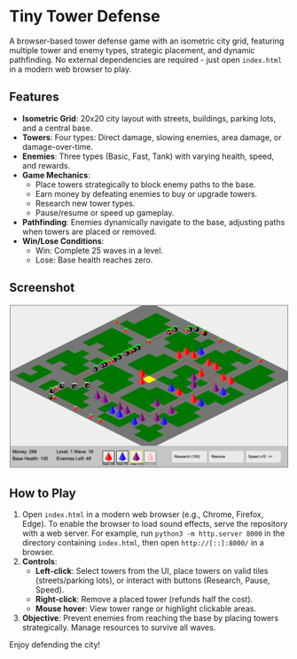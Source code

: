 # Tiny Tower Defense

A browser-based tower defense game with an isometric city grid, featuring multiple tower and enemy types, strategic placement, and dynamic pathfinding. No external dependencies are required - just open `index.html` in a modern web browser to play.

## Features
- **Isometric Grid**: 20x20 city layout with streets, buildings, parking lots, and a central base.
- **Towers**: Four types: Direct damage, slowing enemies, area damage, or damage-over-time.
- **Enemies**: Three types (Basic, Fast, Tank) with varying health, speed, and rewards.
- **Game Mechanics**:
  - Place towers strategically to block enemy paths to the base.
  - Earn money by defeating enemies to buy or upgrade towers.
  - Research new tower types.
  - Pause/resume or speed up gameplay.
- **Pathfinding**: Enemies dynamically navigate to the base, adjusting paths when towers are placed or removed.
- **Win/Lose Conditions**:
  - Win: Complete 25 waves in a level.
  - Lose: Base health reaches zero.

## Screenshot

![Tiny Tower Defense Screenshot](screenshot.png)

## How to Play
1. Open `index.html` in a modern web browser (e.g., Chrome, Firefox, Edge). To enable the browser to load sound effects, serve the repository with a web server. For example, run `python3 -m http.server 8000` in the directory containing `index.html`, then open `http://[::]:8000/` in a browser.
2. **Controls**:
   - **Left-click**: Select towers from the UI, place towers on valid tiles (streets/parking lots), or interact with buttons (Research, Pause, Speed).
   - **Right-click**: Remove a placed tower (refunds half the cost).
   - **Mouse hover**: View tower range or highlight clickable areas.
3. **Objective**: Prevent enemies from reaching the base by placing towers strategically. Manage resources to survive all waves.

Enjoy defending the city!
